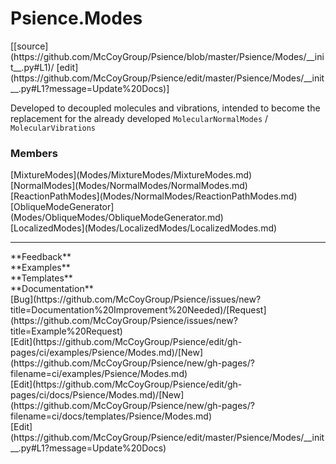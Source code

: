 # <a id="Psience.Modes">Psience.Modes</a> 
<div class="docs-source-link" markdown="1">
[[source](https://github.com/McCoyGroup/Psience/blob/master/Psience/Modes/__init__.py#L1)/
[edit](https://github.com/McCoyGroup/Psience/edit/master/Psience/Modes/__init__.py#L1?message=Update%20Docs)]
</div>
    
Developed to decoupled molecules and vibrations, intended to become the
replacement for the already developed `MolecularNormalModes` / `MolecularVibrations`

### Members
<div class="container alert alert-secondary bg-light">
  <div class="row">
   <div class="col" markdown="1">
[MixtureModes](Modes/MixtureModes/MixtureModes.md)   
</div>
   <div class="col" markdown="1">
[NormalModes](Modes/NormalModes/NormalModes.md)   
</div>
   <div class="col" markdown="1">
[ReactionPathModes](Modes/NormalModes/ReactionPathModes.md)   
</div>
</div>
  <div class="row">
   <div class="col" markdown="1">
[ObliqueModeGenerator](Modes/ObliqueModes/ObliqueModeGenerator.md)   
</div>
   <div class="col" markdown="1">
[LocalizedModes](Modes/LocalizedModes/LocalizedModes.md)   
</div>
   <div class="col" markdown="1">
   
</div>
</div>
</div>













---


<div markdown="1" class="text-secondary">
<div class="container">
  <div class="row">
   <div class="col" markdown="1">
**Feedback**   
</div>
   <div class="col" markdown="1">
**Examples**   
</div>
   <div class="col" markdown="1">
**Templates**   
</div>
   <div class="col" markdown="1">
**Documentation**   
</div>
   <div class="col" markdown="1">
   
</div>
   <div class="col" markdown="1">
   
</div>
   <div class="col" markdown="1">
   
</div>
</div>
  <div class="row">
   <div class="col" markdown="1">
[Bug](https://github.com/McCoyGroup/Psience/issues/new?title=Documentation%20Improvement%20Needed)/[Request](https://github.com/McCoyGroup/Psience/issues/new?title=Example%20Request)   
</div>
   <div class="col" markdown="1">
[Edit](https://github.com/McCoyGroup/Psience/edit/gh-pages/ci/examples/Psience/Modes.md)/[New](https://github.com/McCoyGroup/Psience/new/gh-pages/?filename=ci/examples/Psience/Modes.md)   
</div>
   <div class="col" markdown="1">
[Edit](https://github.com/McCoyGroup/Psience/edit/gh-pages/ci/docs/Psience/Modes.md)/[New](https://github.com/McCoyGroup/Psience/new/gh-pages/?filename=ci/docs/templates/Psience/Modes.md)   
</div>
   <div class="col" markdown="1">
[Edit](https://github.com/McCoyGroup/Psience/edit/master/Psience/Modes/__init__.py#L1?message=Update%20Docs)   
</div>
   <div class="col" markdown="1">
   
</div>
   <div class="col" markdown="1">
   
</div>
   <div class="col" markdown="1">
   
</div>
</div>
</div>
</div>